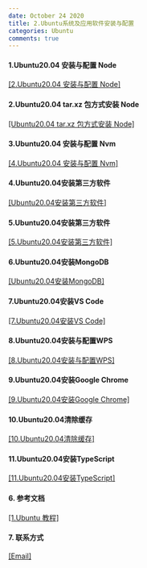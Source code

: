 ```yaml
---
date: October 24 2020
title: 2.Ubuntu系统及应用软件安装与配置
categories: Ubuntu
comments: true
---
```


#### 1.Ubuntu20.04 安装与配置 Node

[[2.Ubuntu20.04 安装与配置 Node]](https://web-oyster.github.io/2020/10/24/Linux/Ubuntu/Ubuntu%E5%AE%89%E8%A3%85%E4%B8%8E%E9%85%8D%E7%BD%AENode/)

#### 2.Ubuntu20.04 tar.xz 包方式安装 Node

[[Ubuntu20.04 tar.xz 包方式安装 Node]](https://www.jianshu.com/p/50fb7228238b)

#### 3.Ubuntu20.04 安装与配置 Nvm

[[4.Ubuntu20.04 安装与配置 Nvm]](https://web-oyster.github.io/2020/10/24/Linux/Ubuntu/Ubuntu%E5%AE%89%E8%A3%85%E4%B8%8E%E9%85%8D%E7%BD%AENvm/)

#### 4.Ubuntu20.04安装第三方软件

[[Ubuntu20.04安装第三方软件]](https://web-oyster.github.io/2020/10/28/Linux/Ubuntu/Ubuntu20.04%E5%AE%89%E8%A3%85%E7%AC%AC%E4%B8%89%E6%96%B9%E8%BD%AF%E4%BB%B6/)

#### 5.Ubuntu20.04安装第三方软件

[[5.Ubuntu20.04安装第三方软件]](https://web-oyster.github.io/2020/10/28/Linux/Ubuntu/5.Ubuntu20.04%E5%AE%89%E8%A3%85%E7%AC%AC%E4%B8%89%E6%96%B9%E8%BD%AF%E4%BB%B6/)

#### 6.Ubuntu20.04安装MongoDB

[[Ubuntu20.04安装MongoDB]](https://web-oyster.github.io/2020/10/28/Linux/Ubuntu/6.Ubuntu20.04%E5%AE%89%E8%A3%85MongoDB/)

#### 7.Ubuntu20.04安装VS Code

[[7.Ubuntu20.04安装VS Code]](https://web-oyster.github.io/2020/10/23/Linux/Ubuntu/7.Ubuntu20.04%E5%AE%89%E8%A3%85VS%20Code/)

#### 8.Ubuntu20.04安装与配置WPS

[[8.Ubuntu20.04安装与配置WPS]](https://web-oyster.github.io/2020/10/23/Linux/Ubuntu/8.Ubuntu20.04%E5%AE%89%E8%A3%85%E4%B8%8E%E9%85%8D%E7%BD%AEWPS/)

#### 9.Ubuntu20.04安装Google Chrome

[[9.Ubuntu20.04安装Google Chrome]](https://web-oyster.github.io/2020/10/23/Linux/Ubuntu/9.Ubuntu20.04%E5%AE%89%E8%A3%85Google%20Chrome/)

#### 10.Ubuntu20.04清除缓存

[[10.Ubuntu20.04清除缓存]](https://web-oyster.github.io/2020/10/23/Linux/Ubuntu/10.Ubuntu20.04%E6%B8%85%E9%99%A4%E7%B3%BB%E7%BB%9F%E7%BC%93%E5%AD%98/)

#### 11.Ubuntu20.04安装TypeScript

[[11.Ubuntu20.04安装TypeScript]](https://web-oyster.github.io/2020/10/23/Linux/Ubuntu/11.Ubuntu%E5%AE%89%E8%A3%85TypeScript/)

#### 6. 参考文档

[[1.Ubuntu 教程]](https://web-oyster.github.io/2020/10/24/Linux/Linux/Ubuntu%E6%95%99%E7%A8%8B/)

#### 7. 联系方式

[[Email]](yuanmin8888@outlook.com)
